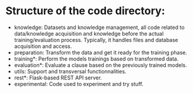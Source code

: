 # Structure of the code directory:

* knowledge: Datasets and knowledge management, all code related to data/knowledge acquisition and knowledge before the actual training/evaluation process. Typically, it handles files and database acquisition and access.
* preparation: Transform the data and get it ready for the training phase.
* training*: Perform the models trainings based on transformed data.
* evaluation*: Evaluate a clause based on the previously trained models.
* utils: Support and transversal functionnalities.
* rest*: Flask-based REST API server.
* experimental: Code used to experiment and try stuff.

